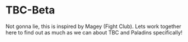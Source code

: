 # TBC-Beta

Not gonna lie, this is inspired by Magey (Fight Club).
Lets work together here to find out as much as we can about TBC and Paladins specifically!
